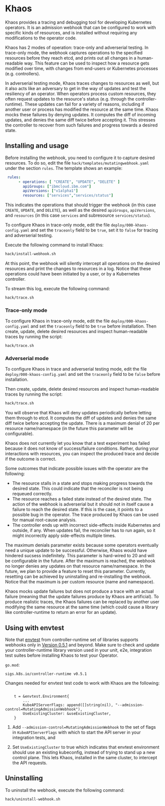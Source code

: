 # Khaos

Khaos provides a tracing and debugging tool for developing Kubernetes operators.
It is an admission webhook that can be configured to work with specific kinds of resources, and is installed without requiring any modifications to the operator code. 

Khaos has 2 modes of operation: trace-only and adverserial testing. In trace-only mode, the webhook captures operations to the specified resources before they reach etcd, and prints out all changes in a human-readable way. This feature can be used to inspect how a resource gets modified over time, with changes from end-users or Kubernetes processes (e.g. controllers).

In adverserial testing mode, Khaos traces changes to resources as well, but it also acts like an adversary to get in the way of updates and test the resiliency of an operator. When operators process custom resources, they often request updates to the
resource's status (e.g. through the controller-runtime). These updates can fail for a variety of reasons, including if
another user or process has modified the resource at the same time. Khaos mocks these failures by denying updates. It computes
the diff of incoming updates, and denies the same diff twice before accepting it. This stresses the controller to recover
from such failures and progress towards a desired state.


## Installing and usage

Before installing the webhook, you need to configure it to capture desired resources. To do so,
edit the file `hack/templates/mutatingwebhook.yaml` under the section `rules`. The template shows
an example:

```yaml
 rules:
      - operations: [ "CREATE", "UPDATE", "DELETE" ]
        apiGroups: ["ibmcloud.ibm.com"]
        apiVersions: ["v1alpha1"]
        resources: ["services","services/status"]
```

This indicates the operations that should trigger the webhook (in this case `CREATE`, `UPDATE`, and `DELETE`),
as well as the desired `apiGroups`, `apiVersions`, and `resources` (in this case `services` and subresource `services/status`).

To configure Khaos in trace-only mode, edit the file `deploy/000-khaos-config.yaml` and set the `traceonly` field to be `true`, set it to `false`
for tracing and adverserial testing.

Execute the following command to install Khaos:

```bash
hack/install-webhook.sh
```

At this point, the webhook will silently intercept all operations on the desired resources and print the changes
to resources in a log. Notice that these operations could have been initiated by a user, or by a Kubernetes controller.

To stream this log, execute the following command:
```bash
hack/trace.sh
```

### Trace-only mode

To configure Khaos in trace-only mode, edit the file `deploy/000-khaos-config.yaml` and set the `traceonly` field to be `true` before installation.
Then create, update, delete desired resources and inspect human-readable traces by running the script:

```bash
hack/trace.sh
```

### Adverserial mode

To configure Khaos in trace and adverserial testing mode, edit the file `deploy/000-khaos-config.yaml` and set the `traceonly` field to be `false` before installation.

Then create, update, delete desired resources and inspect human-readable traces by running the script:
```bash
hack/trace.sh
```

You will observe that Khaos will deny updates periodically before letting them through to etcd. It computes the diff of updates and denies the same diff twice before accepting the update. There is a maximum denial of 20 per resource name/namespace (in the future this parameter will be configurable).

Khaos does not currently let you know that a test experiment has failed because it does not know of success/failure conditions. Rather, during your interactions with resources, you can inspect the produced trace and decide if the outcome is correct.

Some outcomes that indicate possible issues with the operator are the following:
- The resource stalls in a state and stops making progress towards the desired state. This could indicate that the reconciler is not being requeued correctly.
- The resource reaches a failed state instead of the desired state. The action of the webhook is adverserial but it should not in itself cause a failure to reach the desired state. If this is the case, it points to a possible bug in the operator. The trace produced by Khaos can be used for manual root-cause analysis.
- The controller ends up with incorrect side-effects inside Kubernetes and outside, if any. When updates fail, the reconciler has to run again, so it might incorrectly apply side-effects multiple times.

The maximum denials parameter exists because some operators eventually need a unique update to be successful. Otherwise, Khaos would have hindered sucsess indefinitely. This parameter is hard-wired to 20 and will be configurable in the future. After the maximum is reached, the webhook no longer denies any updates on that resource name/namespace. In the future, we plan to provide a feature to reset this parameter. Currently, resetting can be achieved by uninstalling and re-installing the webhook. Notice that the maximum is per custom resource (name and namespace).

Khaos mocks update failures but does not produce a trace with an actual failure (meaning that the update failures produce by Khaos are artificial). To produce realistic traces, the Khaos failures can be replaced by another user modifying the same resource at the same time (which could cause a library like controller-runtime to return an error for an update).

## Using with envtest

Note that [envtest](https://book.kubebuilder.io/reference/testing/envtest.html) from controller-runtime set of libraries supports webhooks only in [Version 0.5.1](https://github.com/kubernetes-sigs/controller-runtime/releases/tag/v0.5.1) and beyond. Make sure to check and update your controller-runtime library version used in your unit, e2e, integration test suites before installing Khaos to test your Operator.

`go.mod`:

```
sigs.k8s.io/controller-runtime v0.5.1
```

Changes needed for envtest test code to work with Khaos are the following:

```useExistingCluster := true

	t = &envtest.Environment{
		...
		KubeAPIServerFlags: append([]string(nil), "--admission-control=MutatingAdmissionWebhook"),
		UseExistingCluster: &useExistingCluster,
	}
```

1. Add `--admission-control=MutatingAdmissionWebhook` to the set of flags in `KubeAPIServerFlags` with which to start the API server in your integration tests, and

2. Set `UseExistingCluster` to true which indicates that envtest environment should use an existing kubeconfig, instead of trying to stand up a new control plane. This lets Khaos, installed in the same cluster, to intercept the API requests.


## Uninstalling

To uninstall the webhook, execute the following command:
```bash
hack/uninstall-webhook.sh
```
